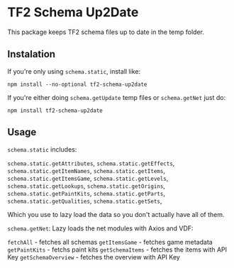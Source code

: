 # TF2 Schema Up2Date
This package keeps TF2 schema files up to date in the temp folder.

## Instalation
If you're only using `schema.static`, install like:
```
npm install --no-optional tf2-schema-up2date
```
If you're either doing `schema.getUpdate` temp files or `schema.getNet` just do:
```
npm install tf2-schema-up2date
```

## Usage

`schema.static` includes:

`schema.static.getAttributes`,
`schema.static.getEffects`,
`schema.static.getItemNames`,
`schema.static.getItems`,
`schema.static.getItemsGame`,
`schema.static.getLevels`,
`schema.static.getLookups`,
`schema.static.getOrigins`,
`schema.static.getPaintKits`,
`schema.static.getParts`,
`schema.static.getQualities`,
`schema.static.getSets`,

Which you use to lazy load the data so you don't actually have all of them.

`schema.getNet`:
Lazy loads the net modules with Axios and VDF:

`fetchAll` - fetches all schemas
`getItemsGame` - fetches game metadata
`getPaintKits` - fetchs paint kits
`getSchemaItems` - fetches the items with API Key
`getSchemaOverview` - fetches the overview with API Key

